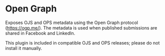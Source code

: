 # Open Graph
Exposes OJS and OPS metadata using the Open Graph protocol (https://ogp.me/). The metadata is used when published submissions are shared in Facebook and LinkedIn.

This plugin is included in compatible OJS and OPS releases; please do not install it manually.
